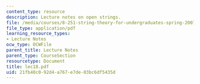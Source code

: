 ```yaml
---
content_type: resource
description: Lecture notes on open strings.
file: /media/courses/8-251-string-theory-for-undergraduates-spring-2007/21fb40c092d4a767e7de03bc6df5435d_lec18.pdf
file_type: application/pdf
learning_resource_types:
- Lecture Notes
ocw_type: OCWFile
parent_title: Lecture Notes
parent_type: CourseSection
resourcetype: Document
title: lec18.pdf
uid: 21fb40c0-92d4-a767-e7de-03bc6df5435d
---
```

